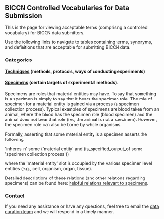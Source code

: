 ## BICCN Controlled Vocabularies for Data Submission

This is the page for viewing acceptable terms (comprising a controlled vocabulary) for BICCN data submitters.

Use the following links to navigate to tables containing terms, synonyms, and definitions that are acceptable for submitting BICCN data.

### Categories

#### [Techniques](https://docs.google.com/spreadsheets/d/1C5Ok_5GOROCVHESazgqRYi72QMqaJFvc1nuUGnCqGro/edit?usp=sharing) (methods, protocols, ways of conducting experiments)

#### [Specimens](https://docs.google.com/spreadsheets/d/1pB0upuCYl2JFvNYHIuo7qSsZtKqMByd8LoskFmFPV6I/edit?usp=sharing) (certain targets of experimental methods).

Specimens are roles that material entities may have. To say that something is a specimen is simply to say that it bears the specimen role. The role of specimen for a material entity is gained via a process (a specimen collection process). Typical examples of specimens are blood taken from an animal, where the blood has the specimen role (blood specimen) and the animal does not bear that role (i.e., the animal is not a specimen). However, the specimen role can also be borne by whole organisms. 

Formally, asserting that some material entity is a specimen asserts the following:

  'inheres in' some ('material entity' and (is_specified_output_of some 'specimen collection process'))
  
where the 'material entity' slot is occupied by the various specimen level entities (e.g., cell, organism, organ, tissue). 

Detailed descriptions of these relations (and other relations regarding specimens) can be found here: [helpful relations relevant to specimens](https://docs.google.com/spreadsheets/d/1pB0upuCYl2JFvNYHIuo7qSsZtKqMByd8LoskFmFPV6I/edit?usp=sharing).

### Contact

If you need any assistance or have any questions, feel free to email the [data curation team](data.curation@alleninstitute.org) and we will respond in a timely manner.
